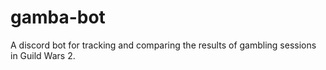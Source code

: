 # gamba-bot
A discord bot for tracking and comparing the results of gambling sessions in Guild Wars 2.
